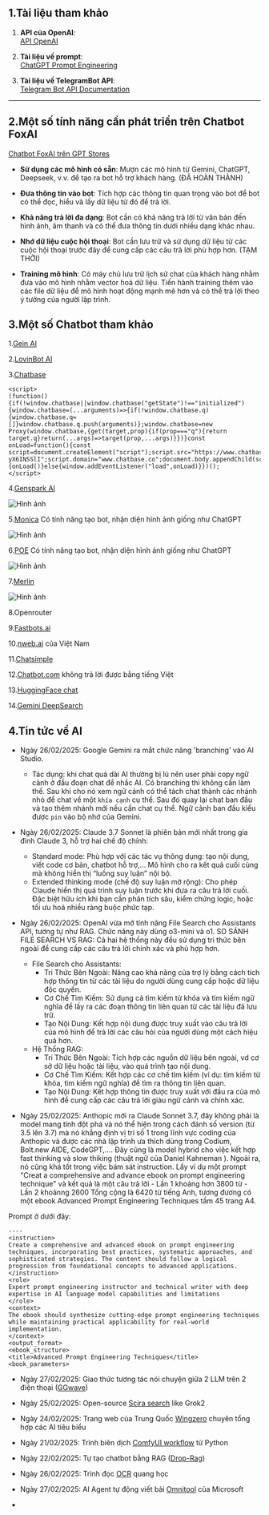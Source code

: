 ## 1.Tài liệu tham khảo

1. **API của OpenAI**:  
   [API OpenAI](https://platform.openai.com/docs/api-reference/chat/create)

2. **Tài liệu về prompt**:  
   [ChatGPT Prompt Engineering](https://learn.deeplearning.ai/courses/chatgpt-prompt-eng/lesson/jtmdv/chatbot)

3. **Tài liệu về TelegramBot API**:  
   [Telegram Bot API Documentation](https://github.com/eternnoir/pyTelegramBotAPI)

---

## 2.Một số tính năng cần phát triển trên Chatbot FoxAI

[Chatbot FoxAI trên GPT Stores](https://chatgpt.com/g/g-6780c0bb3d4481919022c62333bb8046-foxai-chat)

- **Sử dụng các mô hình có sẵn**: Mượn các mô hình từ Gemini, ChatGPT, Deepseek, v.v. để tạo ra bot hỗ trợ khách hàng. (ĐÃ HOÀN THÀNH)
  
- **Đưa thông tin vào bot**: Tích hợp các thông tin quan trọng vào bot để bot có thể đọc, hiểu và lấy dữ liệu từ đó để trả lời.

- **Khả năng trả lời đa dạng**: Bot cần có khả năng trả lời từ văn bản đến hình ảnh, âm thanh và có thể đưa thông tin dưới nhiều dạng khác nhau.

- **Nhớ dữ liệu cuộc hội thoại**: Bot cần lưu trữ và sử dụng dữ liệu từ các cuộc hội thoại trước đây để cung cấp các câu trả lời phù hợp hơn. (TẠM THỜI)

- **Training mô hình**: Có máy chủ lưu trữ lịch sử chat của khách hàng nhằm đưa vào mô hình nhằm vector hoá dữ liệu. Tiến hành training thêm vào các file dữ liệu để mô hình hoạt động mạnh mẽ hơn và có thể trả lời theo ý tưởng của người lập trình.

## 3.Một số Chatbot tham khảo

1.[Gein AI](https://app.gein.ai/)

2.[LovinBot AI](https://app.lovinbot.ai/)

3.[Chatbase](https://www.chatbase.co/dashboard/nguyn-hong-longs-team/chatbot/CC7ZcOJ9n_t-yX6INSSlI)

```
<script>
(function(){if(!window.chatbase||window.chatbase("getState")!=="initialized"){window.chatbase=(...arguments)=>{if(!window.chatbase.q){window.chatbase.q=[]}window.chatbase.q.push(arguments)};window.chatbase=new Proxy(window.chatbase,{get(target,prop){if(prop==="q"){return target.q}return(...args)=>target(prop,...args)}})}const onLoad=function(){const script=document.createElement("script");script.src="https://www.chatbase.co/embed.min.js";script.id="CC7ZcOJ9n_t-yX6INSSlI";script.domain="www.chatbase.co";document.body.appendChild(script)};if(document.readyState==="complete"){onLoad()}else{window.addEventListener("load",onLoad)}})();
</script>
```

4.[Genspark AI](https://www.genspark.ai/agents?type=moa_chat)

![Hình ảnh](https://lnm.vn/wp-content/uploads/2025/02/479733843_1991307984698998_8110658406358291341_n-750x450.jpg)

5.[Monica](https://monica.im/en/bots)
Có tính năng tạo bot, nhận diện hình ảnh giống như ChatGPT

![Hình ảnh](https://assets.monica.im/low-code/img/ai-chat-f322e278-0fb6-45e2-9bdc-947df953120b.jpg)

6.[POE](https://poe.com/)
Có tính năng tạo bot, nhận diện hình ảnh giống như ChatGPT

![Hình ảnh](https://www.cdotrends.com/sites/default/files/2024-04/pasted_image_20240417171648.png)

7.[Merlin](https://www.getmerlin.in/chat)

![Hình ảnh](https://www.fahimai.com/wp-content/uploads/2024/08/Fahim-AI-32.png)

8.Openrouter

9.[Fastbots.ai](https://fastbots.ai/)

10.[nweb.ai](https://nweb.ai/) của Việt Nam

11.[Chatsimple](https://www.chatsimple.ai/)

12.[Chatbot.com](https://www.chatbot.com/) không trả lời được bằng tiếng Việt

13.[HuggingFace chat](https://huggingface.co/chat)

14.[Gemini DeepSearch](https://gemini.0est.com/)

## 4.Tin tức về AI
- Ngày 26/02/2025: Google Gemini ra mắt chức năng 'branching' vào AI Studio. 
   * Tác dụng: khi chat quá dài AI thường bị lú nên user phải copy ngữ cảnh ở đầu đoạn chat để nhắc AI. Có branching thì không cần làm thế. Sau khi cho nó xem ngữ cảnh có thể tách chat thành các nhánh nhỏ để chat về một `khía cạnh` cụ thể. Sau đó quay lại chat ban đầu và tạo thêm nhánh mới nếu cần chat cụ thể. Ngữ cảnh ban đầu kiểu được `pin` vào bộ nhớ của Gemini.

- Ngày 26/02/2025: Claude 3.7 Sonnet là phiên bản mới nhất trong gia đình Claude 3, hỗ trợ hai chế độ chính:
   * Standard mode: Phù hợp với các tác vụ thông dụng: tạo nội dung, viết code cơ bản, chatbot hỗ trợ,…
Mô hình cho ra kết quả cuối cùng mà không hiển thị “luồng suy luận” nội bộ.
   * Extended thinking mode (chế độ suy luận mở rộng): Cho phép Claude hiển thị quá trình suy luận trước khi đưa ra câu trả lời cuối.
Đặc biệt hữu ích khi bạn cần phân tích sâu, kiểm chứng logic, hoặc tối ưu hoá nhiều ràng buộc phức tạp.

- Ngày 26/02/2025: OpenAI vừa mở tính năng File Search cho Assistants API, tương tự như RAG. Chức năng này dùng o3-mini và o1.
SO SÁNH  FILE SEARCH VS RAG:
Cả hai hệ thống này đều sử dụng tri thức bên ngoài để cung cấp các câu trả lời chính xác và phù hợp hơn. 
   * File Search cho Assistants: 
      - Tri Thức Bên Ngoài: Nâng cao khả năng của trợ lý bằng cách tích hợp thông tin từ các tài liệu do người dùng cung cấp hoặc dữ liệu độc quyền.
      - Cơ Chế Tìm Kiếm: Sử dụng cả tìm kiếm từ khóa và tìm kiếm ngữ nghĩa để lấy ra các đoạn thông tin liên quan từ các tài liệu đã lưu trữ.
      - Tạo Nội Dung: Kết hợp nội dung được truy xuất vào câu trả lời của mô hình để trả lời các câu hỏi của người dùng một cách hiệu quả hơn.
   * Hệ Thống RAG:
      - Tri Thức Bên Ngoài: Tích hợp các nguồn dữ liệu bên ngoài, vd cơ sở dữ liệu hoặc tài liệu, vào quá trình tạo nội dung.
      - Cơ Chế Tìm Kiếm: Kết hợp các cơ chế tìm kiếm (ví dụ: tìm kiếm từ khóa, tìm kiếm ngữ nghĩa) để tìm ra thông tin liên quan.
      - Tạo Nội Dung: Kết hợp thông tin được truy xuất với đầu ra của mô hình để cung cấp các câu trả lời giàu ngữ cảnh và chính xác.
    
- Ngày 25/02/2025: Anthopic mới ra Claude Sonnet 3.7, đây không phải là model mang tính đột phá và nó thể hiện trong cách đánh số version (từ 3.5 lên 3.7) mà nó khẳng định vị trí số 1 trong lĩnh vực coding của Anthopic và được các nhà lập trình ưa thích dùng trong Codium, Bolt.new AIDE, CodeGPT,....
Đây cũng là model hybrid cho việc kết hợp fast thinking và slow thiking (thuật ngữ của Daniel Kahneman ).
Ngoài ra, nó cũng khá tốt trong việc bám sát instruction. Lấy ví dụ một prompt "Creat a comprehensive and advance ebook on prompt engineering technique" và kết quả là một câu trả lời
      - Lần 1 khoảng hơn 3800 từ
      - Lần 2 khoảnng 2600
Tổng cộng là 6420 từ tiếng Anh, tương đương có một ebook Advanced Prompt Engineering Techniques tầm 45 trang A4.

Prompt ở dưới đây:
```
----
<instruction>
Create a comprehensive and advanced ebook on prompt engineering techniques, incorporating best practices, systematic approaches, and sophisticated strategies. The content should follow a logical progression from foundational concepts to advanced applications.
</instruction>
<role>
Expert prompt engineering instructor and technical writer with deep expertise in AI language model capabilities and limitations
</role>
<context>
The ebook should synthesize cutting-edge prompt engineering techniques while maintaining practical applicability for real-world implementation.
</context>
<output_format>
<ebook_structure>
<title>Advanced Prompt Engineering Techniques</title>
<book_parameters>
```

- Ngày 27/02/2025: Giao thức tương tác nói chuyện giữa 2 LLM trên 2 điện thoại ([GGwave](https://github.com/ggerganov/ggwave))

- Ngày 25/02/2025: Open-source [Scira search](https://github.com/zaidmukaddam/scira) like Grok2

- Ngày 24/02/2025: Trang web của Trung Quốc [Wingzero](https://tools.wingzero.tw/article/sn/3231) chuyên tổng hợp các AI tiêu biểu

- Ngày 21/02/2025: Trình biên dịch [ComfyUI workflow](https://github.com/pydn/ComfyUI-to-Python-Extension) từ Python

- Ngày 22/02/2025: Tự tạo chatbot bằng RAG ([Drop-Rag](https://github.com/bangoc123/drop-rag))

- Ngày 26/02/2025: Trình đọc [OCR](https://github.com/allenai/olmocr) quang học

- Ngày 27/02/2025: AI Agent tự động viết bài [Omnitool](https://github.com/microsoft/OmniParser/tree/master/omnitool) của Microsoft

- 
